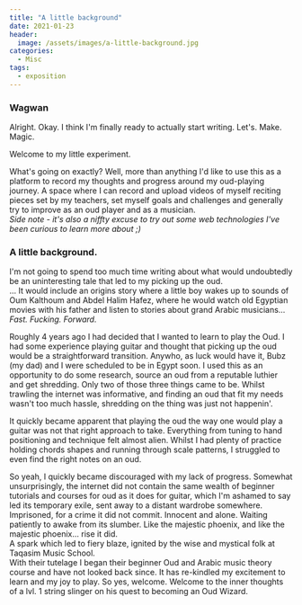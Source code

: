 ```yaml
---
title: "A little background"
date: 2021-01-23
header:
  image: /assets/images/a-little-background.jpg
categories: 
  - Misc
tags:
  - exposition 
---
```


### Wagwan
Alright. Okay. I think I'm finally ready to actually start writing. Let's. Make. Magic. 

Welcome to my little experiment. 

What's going on exactly? Well, more than anything I'd like to use this as a platform to record my thoughts and progress around my oud-playing journey. A space where I can record and upload videos of myself reciting pieces set by my teachers, set myself goals and challenges and generally try to improve as an oud player and as a musician.  
_Side note - it's also a niffty excuse to try out some web technologies I've been curious to learn more about ;)_


### A little background.
I'm not going to spend too much time writing about what would undoubtedly be an uninteresting tale that led to my picking up the oud.  
... It would include an origins story where a little boy wakes up to sounds of Oum Kalthoum and Abdel Halim Hafez, where he would watch old Egyptian movies with his father and listen to stories about grand Arabic musicians...  
_Fast. Fucking. Forward._  

Roughly 4 years ago I had decided that I wanted to learn to play the Oud. I had some experience playing guitar and thought that picking up the oud would be a straightforward transition. Anywho, as luck would have it, Bubz (my dad) and I were scheduled to be in Egypt soon. I used this as an opportunity to do some research, source an oud from a reputable luthier and get shredding. Only two of those three things came to be. Whilst trawling the internet was informative, and finding an oud that fit my needs wasn't too much hassle, shredding on the thing was just not happenin'.  

It quickly became apparent that playing the oud the way one would play a guitar was not that right approach to take. Everything from tuning to hand positioning and technique felt almost alien. Whilst I had plenty of practice holding chords shapes and running through scale patterns, I struggled to even find the right notes on an oud.

So yeah, I quickly became discouraged with my lack of progress. Somewhat unsurprisingly, the internet did not contain the same wealth of beginner tutorials and courses for oud as it does for guitar, which I'm ashamed to say led its temporary exile, sent away to a distant wardrobe somewhere.  
Imprisoned, for a crime it did not commit. Innocent and alone. Waiting patiently to awake from its slumber. Like the majestic phoenix, and like the majestic phoenix... rise it did.  
A spark which led to fiery blaze, ignited by the wise and mystical folk at Taqasim Music School.  
With their tutelage I began their beginner Oud and Arabic music theory course and have not looked back since. It has re-kindled my excitement to learn and my joy to play. So yes, welcome. Welcome to the inner thoughts of a lvl. 1 string slinger on his quest to becoming an Oud Wizard.  